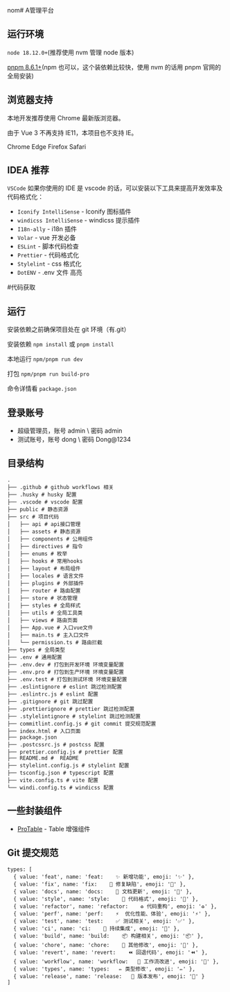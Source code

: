 nom# A管理平台

## 运行环境

`node 18.12.0+`(推荐使用 nvm 管理 node 版本)

[pnpm 8.6.1+](https://pnpm.io/zh/installation)(npm 也可以，这个装依赖比较快，使用 nvm 的话用 pnpm 官网的全局安装)

## 浏览器支持

本地开发推荐使用 Chrome 最新版浏览器。

由于 Vue 3 不再支持 IE11，本项目也不支持 IE。

Chrome Edge Firefox Safari

## IDEA 推荐

`VSCode` 如果你使用的 IDE 是 vscode 的话，可以安装以下工具来提高开发效率及代码格式化：

- `Iconify IntelliSense` - Iconify 图标插件
- `windicss IntelliSense` - windicss 提示插件
- `I18n-ally` - i18n 插件
- `Volar` - vue 开发必备
- `ESLint` - 脚本代码检查
- `Prettier` - 代码格式化
- `Stylelint` - css 格式化
- `DotENV` - .env 文件 高亮

#代码获取

## 运行

安装依赖之前确保项目处在 git 环境（有.git）

安装依赖 `npm install` 或 `pnpm install`

本地运行 `npm/pnpm run dev`

打包 `npm/pnpm run build-pro`

命令详情看 `package.json`

## 登录账号

- 超级管理员，账号 admin \ 密码 admin
- 测试账号，账号 dong \ 密码 Dong@1234

## 目录结构

```
.
├── .github # github workflows 相关
├── .husky # husky 配置
├── .vscode # vscode 配置
├── public # 静态资源
├── src # 项目代码
│   ├── api # api接口管理
│   ├── assets # 静态资源
│   ├── components # 公用组件
│   ├── directives # 指令
│   ├── enums # 枚举
│   ├── hooks # 常用hooks
│   ├── layout # 布局组件
│   ├── locales # 语言文件
│   ├── plugins # 外部插件
│   ├── router # 路由配置
│   ├── store # 状态管理
│   ├── styles # 全局样式
│   ├── utils # 全局工具类
│   ├── views # 路由页面
│   ├── App.vue # 入口vue文件
│   ├── main.ts # 主入口文件
│   └── permission.ts # 路由拦截
├── types # 全局类型
├── .env # 通用配置
├── .env.dev # 打包到开发环境 环境变量配置
├── .env.pro # 打包到生产环境 环境变量配置
├── .env.test # 打包到测试环境 环境变量配置
├── .eslintignore # eslint 跳过检测配置
├── .eslintrc.js # eslint 配置
├── .gitignore # git 跳过配置
├── .prettierignore # prettier 跳过检测配置
├── .stylelintignore # stylelint 跳过检测配置
├── commitlint.config.js # git commit 提交规范配置
├── index.html # 入口页面
├── package.json
├── .postcssrc.js # postcss 配置
├── prettier.config.js # prettier 配置
├── README.md #  README
├── stylelint.config.js # stylelint 配置
├── tsconfig.json # typescript 配置
├── vite.config.ts # vite 配置
└── windi.config.ts # windicss 配置
```

## 一些封装组件

- [ProTable](https://juejin.cn/post/7166068828202336263/#heading-14) - Table 增强组件

## Git 提交规范

    types: [
      { value: 'feat', name: 'feat:    ✨ 新增功能', emoji: '✨' },
      { value: 'fix', name: 'fix:    🐛 修复缺陷', emoji: '🐛' },
      { value: 'docs', name: 'docs:    📝 文档更新', emoji: '📝' },
      { value: 'style', name: 'style:    🎨 代码格式', emoji: '🎨' },
      { value: 'refactor', name: 'refactor:    ♻️ 代码重构', emoji: '♻️' },
      { value: 'perf', name: 'perf:    ⚡️  优化性能、体验', emoji: '⚡️' },
      { value: 'test', name: 'test:    ✅ 测试相关', emoji: '✅' },
      { value: 'ci', name: 'ci:    🎡 持续集成', emoji: '🎡' },
      { value: 'build', name: 'build:    📦️ 构建相关', emoji: '📦️' },
      { value: 'chore', name: 'chore:    🔨 其他修改', emoji: '🔨' },
      { value: 'revert', name: 'revert:    ⏪️ 回退代码', emoji: '⏪️' },
      { value: 'workflow', name: 'workflow:   🔧 工作流改进', emoji: '🔧' },
      { value: 'types', name: 'types:   ✏️ 类型修改', emoji: '✏️' },
      { value: 'release', name: 'release:   🔖 版本发布', emoji: '🔖' }
    ]
